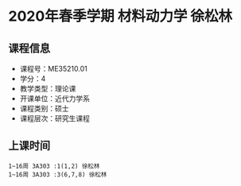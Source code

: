 # 2020年春季学期 材料动力学 徐松林






## 课程信息

- 课程号：ME35210.01
- 学分：4
- 教学类型：理论课
- 开课单位：近代力学系
- 课程类别：硕士
- 课程层次：研究生课程

## 上课时间

```
1~16周 3A303 :1(1,2) 徐松林
1~16周 3A303 :3(6,7,8) 徐松林
```

